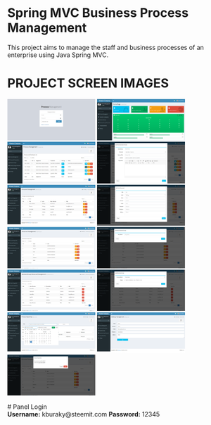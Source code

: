 # Spring MVC Business Process Management
This project aims to manage the staff and business processes of an enterprise using Java Spring MVC.

# PROJECT SCREEN IMAGES
<p>
  
<a href="https://github.com/kburaky/BusinessProcessManagement/blob/master/Screenshots/1.png" target="_blank">
<img src="https://github.com/kburaky/BusinessProcessManagement/blob/master/Screenshots/1.png" width="200" style="max-width:100%;"></a>


<a href="https://github.com/kburaky/BusinessProcessManagement/blob/master/Screenshots/2.png" target="_blank">
<img src="https://github.com/kburaky/BusinessProcessManagement/blob/master/Screenshots/2.png" width="200" style="max-width:100%;"></a>

<a href="https://github.com/kburaky/BusinessProcessManagement/blob/master/Screenshots/3.png" target="_blank">
<img src="https://github.com/kburaky/BusinessProcessManagement/blob/master/Screenshots/3.png" width="200" style="max-width:100%;"></a>

<a href="https://github.com/kburaky/BusinessProcessManagement/blob/master/Screenshots/4.png" target="_blank">
<img src="https://github.com/kburaky/BusinessProcessManagement/blob/master/Screenshots/4.png" width="200" style="max-width:100%;"></a>

<a href="https://github.com/kburaky/BusinessProcessManagement/blob/master/Screenshots/5.png" target="_blank">
<img src="https://github.com/kburaky/BusinessProcessManagement/blob/master/Screenshots/5.png" width="200" style="max-width:100%;"></a>

<a href="https://github.com/kburaky/BusinessProcessManagement/blob/master/Screenshots/6.png" target="_blank">
<img src="https://github.com/kburaky/BusinessProcessManagement/blob/master/Screenshots/6.png" width="200" style="max-width:100%;"></a>

<a href="https://github.com/kburaky/BusinessProcessManagement/blob/master/Screenshots/7.png" target="_blank">
<img src="https://github.com/kburaky/BusinessProcessManagement/blob/master/Screenshots/7.png" width="200" style="max-width:100%;"></a>

<a href="https://github.com/kburaky/BusinessProcessManagement/blob/master/Screenshots/8.png" target="_blank">
<img src="https://github.com/kburaky/BusinessProcessManagement/blob/master/Screenshots/8.png" width="200" style="max-width:100%;"></a>

<a href="https://github.com/kburaky/BusinessProcessManagement/blob/master/Screenshots/9.png" target="_blank">
<img src="https://github.com/kburaky/BusinessProcessManagement/blob/master/Screenshots/9.png" width="200" style="max-width:100%;"></a>

<a href="https://github.com/kburaky/BusinessProcessManagement/blob/master/Screenshots/10.png" target="_blank">
<img src="https://github.com/kburaky/BusinessProcessManagement/blob/master/Screenshots/10.png" width="200" style="max-width:100%;"></a>

<a href="https://github.com/kburaky/BusinessProcessManagement/blob/master/Screenshots/11.png" target="_blank">
<img src="https://github.com/kburaky/BusinessProcessManagement/blob/master/Screenshots/11.png" width="200" style="max-width:100%;"></a>

<a href="https://github.com/kburaky/BusinessProcessManagement/blob/master/Screenshots/12.png" target="_blank">
<img src="https://github.com/kburaky/BusinessProcessManagement/blob/master/Screenshots/12.png" width="200" style="max-width:100%;"></a>

<a href="https://github.com/kburaky/BusinessProcessManagement/blob/master/Screenshots/13.png" target="_blank">
<img src="https://github.com/kburaky/BusinessProcessManagement/blob/master/Screenshots/13.png" width="200" style="max-width:100%;"></a>

</p>
# Panel Login<br/>
<b>Username:</b> kburaky@steemit.com
<b>Password:</b> 12345
